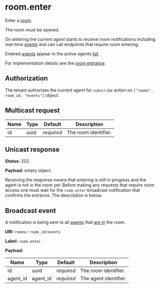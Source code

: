 # room.enter

Enter a [room](../room.md#room).

The room must be opened.

On entering the current _agent_ starts to receive room notifications including real-time
[events](../event.md#event) and can call endpoints that require _room_ entering.

Entered [agents](../agent.md#agent) appear in the active _agents_ [list](../agent/list.md).

For implementation details see the [room entrance](../../impl/room_entrance.md).

## Authorization

The tenant authorizes the current _agent_ for `subscribe` action on
`["rooms", room_id, "events"]` object.

## Multicast request

Name | Type | Default    | Description
---- | ---- | ---------- | --------------------
id   | uuid | _required_ | The room identifier.

## Unicast response

**Status:** 202.

**Payload:** empty object.

Receiving the response means that entering is still in progress and the agent is not in the room yet. Before making any requests that require room access one must wait
for the `room.enter` broadcast notification that confirms the entrance. The description is below.

## Broadcast event

A notification is being sent to all [agents](../agent.md#agent) that [are in](../room/enter.md) the room.

**URI:** `rooms/:room_id/events`

**Label:** `room.enter`

**Payload:**

Name     | Type     | Default    | Description
-------- | -------- | ---------- | --------------------
id       | uuid     | _required_ | The room identifier.
agent_id | agent_id | _required_ | The agent identifier.
